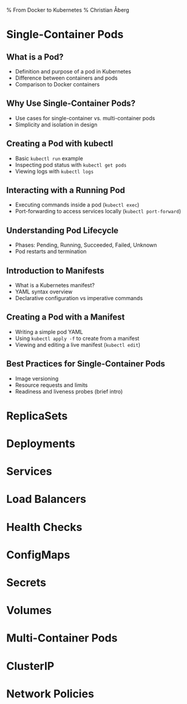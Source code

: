 % From Docker to Kubernetes
% Christian Åberg

<!--

Use only the following images in examples:
- ubuntu
- nginx
- wordpress
- mysql

 -->

# Single-Container Pods

## What is a Pod?
- Definition and purpose of a pod in Kubernetes
- Difference between containers and pods
- Comparison to Docker containers

## Why Use Single-Container Pods?
- Use cases for single-container vs. multi-container pods
- Simplicity and isolation in design

## Creating a Pod with kubectl
- Basic `kubectl run` example
- Inspecting pod status with `kubectl get pods`
- Viewing logs with `kubectl logs`

## Interacting with a Running Pod
- Executing commands inside a pod (`kubectl exec`)
- Port-forwarding to access services locally (`kubectl port-forward`)

## Understanding Pod Lifecycle
- Phases: Pending, Running, Succeeded, Failed, Unknown
- Pod restarts and termination

## Introduction to Manifests
- What is a Kubernetes manifest?
- YAML syntax overview
- Declarative configuration vs imperative commands

## Creating a Pod with a Manifest
- Writing a simple pod YAML
- Using `kubectl apply -f` to create from a manifest
- Viewing and editing a live manifest (`kubectl edit`)

## Best Practices for Single-Container Pods
- Image versioning
- Resource requests and limits
- Readiness and liveness probes (brief intro)

# ReplicaSets

# Deployments

# Services

# Load Balancers

# Health Checks

# ConfigMaps

# Secrets

# Volumes

# Multi-Container Pods

# ClusterIP

# Network Policies
